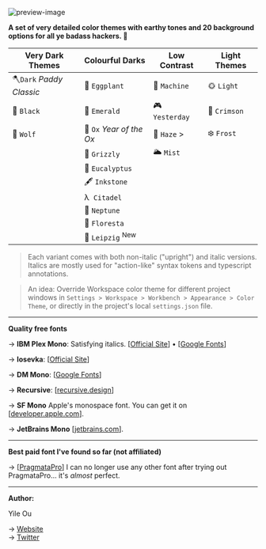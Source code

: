 ![preview-image](https://raw.githubusercontent.com/troydraws/paddy-color-theme/master/paddy-color-theme-preview.gif)

**A set of very detailed color themes with earthy tones and 20 background options for all ye badass hackers. 🍁**

| Very Dark Themes        | Colourful Darks            | Low Contrast  | Light Themes |
| ----------------------- | -------------------------- | ------------- | ------------ |
| 🪓`Dark` *Paddy Classic* | 🍆 `Eggplant`               | 🤖 `Machine`   | 🌞 `Light`    |
| 🚧 `Black`               | 🌲 `Emerald`                | 🎮 `Yesterday` | 🍷 `Crimson`  |
| 🐺 `Wolf`                | 🧧 `Ox` *Year of the Ox*    | 🌄 `Haze` >    | ❄️ `Frost`    |
|                         | 🐻 `Grizzly`                | 🌥 `Mist`      |              |
|                         | 🌿 `Eucalyptus`             |               |              |
|                         | 🖋 `Inkstone`               |               |              |
|                         | λ&nbsp;  `Citadel`         |               |              |
|                         | 🔵 `Neptune`                |               |              |
|                         | 🌸 `Floresta`               |               |              |
|                         | 🎼 `Leipzig` <sup>New</sup> |               |              |

&NewLine;

> Each variant comes with both non-italic ("upright") and italic versions. Italics are mostly used for "action-like" syntax tokens and typescript annotations.


> An idea: Override Workspace color theme for different project windows in `Settings > Workspace > Workbench > Appearance > Color Theme`, or directly in the project's local `settings.json` file.

---

**Quality free fonts**

→ **IBM Plex Mono**: Satisfying italics. [[Official Site](https://www.ibm.com/plex/)] • [[Google Fonts](https://fonts.google.com/specimen/IBM+Plex+Mono)]  

→ **Iosevka**: [[Official Site](https://typeof.net/Iosevka/)]

→ **DM Mono**: [[Google Fonts](https://fonts.google.com/specimen/DM+Mono)]

→ **Recursive**: [[recursive.design](https://www.recursive.design/)] 

→ **SF Mono** Apple's monospace font. You can get it on [[developer.apple.com](https://developer.apple.com/fonts/)].  

→ **JetBrains Mono** [[jetbrains.com](https://www.jetbrains.com/lp/mono/)]. 

---

**Best paid font I've found so far (not affiliated)**

→ [[PragmataPro](https://fsd.it/shop/fonts/pragmatapro/)] I can no longer use any other font after trying out PragmataPro... it's *almost* perfect.

---

**Author:**  

Yile Ou  

→ [Website](https://yile.art/)<br />
→ [Twitter](https://twitter.com/yile_art)